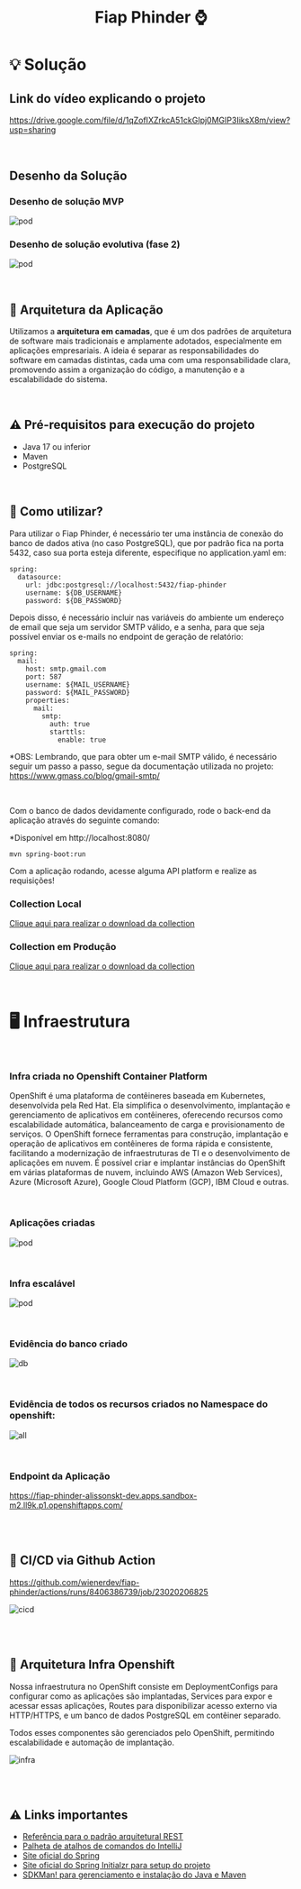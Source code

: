 <h1 align="center">
Fiap Phinder ⌚
</h1>

# 💡 Solução

## Link do vídeo explicando o projeto

https://drive.google.com/file/d/1qZofIXZrkcA51ckGIpj0MGIP3IiksX8m/view?usp=sharing

<br>

## Desenho da Solução

### Desenho de solução MVP
![pod](/assets/images/Mvp1.jpg)

### Desenho de solução evolutiva (fase 2)
![pod](/assets/images/Mvp2.png)

<br>

## 🧮 Arquitetura da Aplicação

Utilizamos a <b>arquitetura em camadas</b>, que é um dos padrões de arquitetura de software mais tradicionais e amplamente adotados, especialmente em aplicações empresariais. A ideia é separar as responsabilidades do software em camadas distintas, cada uma com uma responsabilidade clara, promovendo assim a organização do código, a manutenção e a escalabilidade do sistema.

<br>

## ⚠ Pré-requisitos para execução do projeto

* Java 17 ou inferior
* Maven
* PostgreSQL

<br>

## 📌 Como utilizar?

Para utilizar o Fiap Phinder, é necessário ter uma instância de conexão do banco de dados ativa (no caso PostgreSQL), que por padrão fica na porta 5432, caso sua porta esteja diferente, especifique no application.yaml em:

```
spring:
  datasource:
    url: jdbc:postgresql://localhost:5432/fiap-phinder
    username: ${DB_USERNAME}
    password: ${DB_PASSWORD}
```

Depois disso, é necessário incluir nas variáveis do ambiente um endereço de email que seja um servidor SMTP válido, e a senha, para que seja possível enviar os e-mails no endpoint de geração de relatório:

```
spring:
  mail:
    host: smtp.gmail.com
    port: 587
    username: ${MAIL_USERNAME}
    password: ${MAIL_PASSWORD}
    properties:
      mail:
        smtp:
          auth: true
          starttls:
            enable: true
```

*OBS: Lembrando, que para obter um e-mail SMTP válido, é necessário seguir um passo a passo, segue da documentação utilizada no projeto: https://www.gmass.co/blog/gmail-smtp/

<br>

Com o banco de dados devidamente configurado, rode o back-end da aplicação através do seguinte comando:

*Disponível em http://localhost:8080/

```
mvn spring-boot:run 
```

Com a aplicação rodando, acesse alguma API platform e realize as requisições!

### Collection Local

[Clique aqui para realizar o download da collection](https://github.com/wienerdev/fiap-phinder/blob/main/assets/collections/FIAP-Phinder-LOCAL.postman_collection.json)

### Collection em Produção

[Clique aqui para realizar o download da collection](https://github.com/wienerdev/fiap-phinder/blob/main/assets/collections/FIAP-Phinder-PROD.postman_collection.json)

<br>

# 🖥️ Infraestrutura

<br>

### Infra criada no Openshift Container Platform

OpenShift é uma plataforma de contêineres baseada em Kubernetes, desenvolvida pela Red Hat. Ela simplifica o desenvolvimento, implantação e gerenciamento de aplicativos em contêineres, oferecendo recursos como escalabilidade automática, balanceamento de carga e provisionamento de serviços. O OpenShift fornece ferramentas para construção, implantação e operação de aplicativos em contêineres de forma rápida e consistente, facilitando a modernização de infraestruturas de TI e o desenvolvimento de aplicações em nuvem. É possível criar e implantar instâncias do OpenShift em várias plataformas de nuvem, incluindo AWS (Amazon Web Services), Azure (Microsoft Azure), Google Cloud Platform (GCP), IBM Cloud e outras.

<br>

### Aplicações criadas

![pod](/assets/images/pods-openshift.png)

<br>

### Infra escalável

![pod](/assets/images/scale-pod.png)

<br>

### Evidência do banco criado

![db](/assets/images/evidência_db.png)

<br>

### Evidência de todos os recursos criados no Namespace do openshift:

![all](/assets/images/all_resources.png)

<br>

### Endpoint da Aplicação

https://fiap-phinder-alissonskt-dev.apps.sandbox-m2.ll9k.p1.openshiftapps.com/

<br>
<br>

## 🔄️ CI/CD via Github Action

https://github.com/wienerdev/fiap-phinder/actions/runs/8406386739/job/23020206825

![cicd](/assets/images/action.png)

<br>
<br>

## 🎈 Arquitetura Infra Openshift

Nossa infraestrutura no OpenShift consiste em DeploymentConfigs para configurar como as aplicações são implantadas, Services para expor e acessar essas aplicações, Routes para disponibilizar acesso externo via HTTP/HTTPS, e um banco de dados PostgreSQL em contêiner separado. 

Todos esses componentes são gerenciados pelo OpenShift, permitindo escalabilidade e automação de implantação.

![infra](/assets/images/fiap-infra-phinder.drawio.png)

<br>
<br>

## ⚠️ Links importantes

* [Referência para o padrão arquitetural REST](https://restfulapi.net/)
* [Palheta de atalhos de comandos do IntelliJ](https://resources.jetbrains.com/storage/products/intellij-idea/docs/IntelliJIDEA_ReferenceCard.pdf)
* [Site oficial do Spring](https://spring.io/)
* [Site oficial do Spring Initialzr para setup do projeto](https://start.spring.io/)
* [SDKMan! para gerenciamento e instalação do Java e Maven](https://sdkman.io/)


